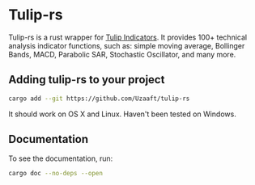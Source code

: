 # Tulip-rs

Tulip-rs is a rust wrapper for [Tulip
Indicators](https://tulipindicators.org). It provides 100+
technical analysis indicator functions, such as:
simple moving average, Bollinger Bands, MACD, Parabolic SAR, Stochastic
Oscillator, and many more.

## Adding tulip-rs to your project
```bash
cargo add --git https://github.com/Uzaaft/tulip-rs
```

It should work on OS X and Linux. Haven't been tested on Windows. 

## Documentation
To see the documentation, run:
```bash
cargo doc --no-deps --open
```

